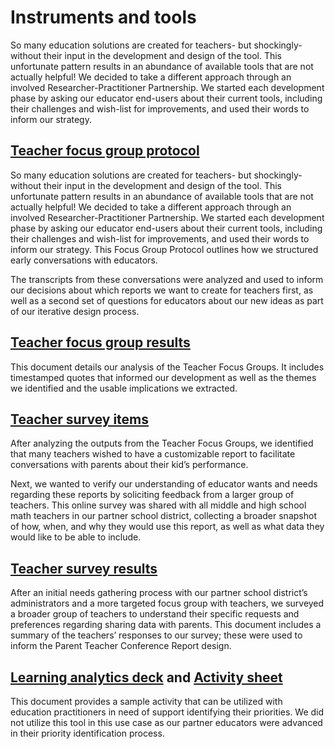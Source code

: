 # Instruments and tools

So many education solutions are created for teachers- but shockingly- without their input in the development and design of the tool.  This unfortunate pattern results in an abundance of available tools that are not actually helpful!  We decided to take a different approach through an involved Researcher-Practitioner Partnership.  We started each development phase by asking our educator end-users about their current tools, including their challenges and wish-list for improvements, and used their words to inform our strategy.  

## [Teacher focus group protocol](https://github.com/lastingerlx/datahub/blob/d00b2e689cc7286f72d2eeed36d6bad7ad8d9b98/Instruments%20and%20tools/Teacher%20Focus%20group%20protocol.pdf)

So many education solutions are created for teachers- but shockingly- without their input in the development and design of the tool.  This unfortunate pattern results in an abundance of available tools that are not actually helpful!  We decided to take a different approach through an involved Researcher-Practitioner Partnership.  We started each development phase by asking our educator end-users about their current tools, including their challenges and wish-list for improvements, and used their words to inform our strategy.  This Focus Group Protocol outlines how we structured early conversations with educators.   

The transcripts from these conversations were analyzed and used to inform our decisions about which reports we want to create for teachers first, as well as a second set of questions for educators about our new ideas as part of our iterative design process.   

## [Teacher focus group results](https://github.com/lastingerlx/datahub/blob/317822b995bc1b42c84f869666a2f9797810e075/Instruments%20and%20tools/Teacher%20focus%20group%20results.pdf)

This document details our analysis of the Teacher Focus Groups.  It includes timestamped quotes that informed our development as well as the themes we identified and the usable implications we extracted. 

## [Teacher survey items](https://github.com/lastingerlx/datahub/blob/04b86be5671b4716494ccf9c748102591f5d62c8/Instruments%20and%20tools/Teacher%20Survey%20items.pdf)

After analyzing the outputs from the Teacher Focus Groups, we identified that many teachers wished to have a customizable report to facilitate conversations with parents about their kid’s performance.   

Next, we wanted to verify our understanding of educator wants and needs regarding these reports by soliciting feedback from a larger group of teachers.  This online survey was shared with all middle and high school math teachers in our partner school district, collecting a broader snapshot of how, when, and why they would use this report, as well as what data they would like to be able to include.

## [Teacher survey results](https://github.com/lastingerlx/datahub/blob/6b4663df5f399690d6441631439180a266551b62/Instruments%20and%20tools/Teacher%20Survey%20Results.pdf)

After an initial needs gathering process with our partner school district’s administrators and a more targeted focus group with teachers, we surveyed a broader group of teachers to understand their specific requests and preferences regarding sharing data with parents.  This document includes a summary of the teachers’ responses to our survey; these were used to inform the Parent Teacher Conference Report design.   

## [Learning analytics deck](https://github.com/lastingerlx/datahub/blob/c00b42554e1c40c6461a46b13744670507fa8686/Instruments%20and%20tools/LearningAnalyticsDeck.pdf) and [Activity sheet](https://github.com/lastingerlx/datahub/blob/6753427e7d2448a780ed45f3a3862d7044fe9331/Instruments%20and%20tools/LearningAnayticsDeckJourney.pdf)

This document provides a sample activity that can be utilized with education practitioners in need of support identifying their priorities.  We did not utilize this tool in this use case as our partner educators were advanced in their priority identification process.  
